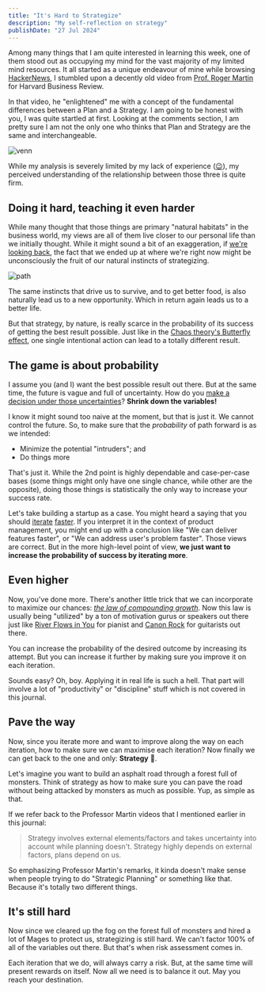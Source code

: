 ```yaml
---
title: "It's Hard to Strategize"
description: "My self-reflection on strategy"
publishDate: "27 Jul 2024"
---
```


Among many things that I am quite interested in learning this week, one of them stood out as occupying my mind for the vast majority of my limited mind resources. It all started as a unique endeavour of mine while browsing [HackerNews](https://news.ycombinator.com), I stumbled upon a decently old video from [Prof. Roger Martin](https://www.youtube.com/watch?v=iuYlGRnC7J8) for Harvard Business Review.

In that video, he "enlightened" me with a concept of the fundamental differences between a Plan and a Strategy. I am going to be honest with you, I was quite startled at first. Looking at the comments section, I am pretty sure I am not the only one who thinks that Plan and Strategy are the same and interchangeable.

![venn](https://i.imgur.com/MEOeMEJ.png)

While my analysis is severely limited by my lack of experience ([😉](https://www.youtube.com/watch?v=4nGKbRNSnsg)), my perceived understanding of the relationship between those three is quite firm.

## Doing it hard, teaching it even harder

While many thought that those things are primary "natural habitats" in the business world, my views are all of them live closer to our personal life than we initially thought. While it might sound a bit of an exaggeration, if [we're looking back](https://x.com/garrytan/status/1813746710709191067), the fact that we ended up at where we're right now might be unconsciously the fruit of our natural instincts of strategizing.

![path](https://pbs.twimg.com/media/GSu5BTKa0AEQyfS?format=jpg&name=large)

The same instincts that drive us to survive, and to get better food, is also naturally lead us to a new opportunity. Which in return again leads us to a better life.

But that strategy, by nature, is really scarce in the probability of its success of getting the best result possible. Just like in the [Chaos theory's Butterfly effect](https://en.wikipedia.org/wiki/Butterfly_effect), one single intentional action can lead to a totally different result.

## The game is about probability

I assume you (and I) want the best possible result out there. But at the same time, the future is vague and full of uncertainty. How do you [make a decision under those uncertainties](https://youtu.be/SVmEXdGqO-s?t=38)? **Shrink down the variables!**

I know it might sound too naive at the moment, but that is just it. We cannot control the future. So, to make sure that the *probability* of path forward is as we intended:

- Minimize the potential "intruders"; and
- Do things more

That's just it. While the 2nd point is highly dependable and case-per-case bases (some things might only have one single chance, while other are the opposite), doing those things is statistically the only way to increase your success rate.

Let's take building a startup as a case. You might heard a saying that you should [iterate](https://www.youtube.com/watch?v=1onGGnpll70) [faster](https://www.ycombinator.com/library/4D-yc-s-essential-startup-advice). If you interpret it in the context of product management, you might end up with a conclusion like "We can deliver features faster", or "We can address user's problem faster". Those views are correct. But in the more high-level point of view, **we just want to increase the probability of success by iterating more**.

## Even higher

Now, you've done more. There's another little trick that we can incorporate to maximize our chances: [*the law of compounding growth*](https://www.investopedia.com/terms/c/cagr.asp). Now this law is usually being "utilized" by a ton of motivation gurus or speakers out there just like [River Flows in You](https://www.youtube.com/watch?v=fiBvOKmuWKg) for pianist and [Canon Rock](https://www.youtube.com/watch?v=l1dPqxiB8aI) for guitarists out there.

You can increase the probability of the desired outcome by increasing its attempt. But you can increase it further by making sure you improve it on each iteration.

Sounds easy? Oh, boy. Applying it in real life is such a hell. That part will involve a lot of "productivity" or "discipline" stuff which is not covered in this journal.

## Pave the way

Now, since you iterate more and want to improve along the way on each iteration, how to make sure we can maximise each iteration? Now finally we can get back to the one and only: **Strategy** 🤩.

Let's imagine you want to build an asphalt road through a forest full of monsters. Think of strategy as how to make sure you can pave the road without being attacked by monsters as much as possible. Yup, as simple as that.

If we refer back to the Professor Martin videos that I mentioned earlier in this journal:

> Strategy involves external elements/factors and takes uncertainty into account while planning doesn't.
> Strategy highly depends on external factors, plans depend on us.

So emphasizing Professor Martin's remarks, it kinda doesn't make sense when people trying to do "Strategic Planning" or something like that. Because it's totally two different things.

## It's still hard

Now since we cleared up the fog on the forest full of monsters and hired a lot of Mages to protect us, strategizing is still hard. We can't factor 100% of all of the variables out there. But that's when risk assessment comes in.

Each iteration that we do, will always carry a risk. But, at the same time will present rewards on itself. Now all we need is to balance it out. May you reach your destination.
